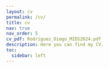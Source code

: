 ```yaml
---
layout: cv
permalink: /cv/
title: cv
nav: true
nav_order: 5
cv_pdf: Rodriguez_Diego_MIDS2024.pdf
description: Here you can find my CV.
toc:
  sidebar: left
---
```

